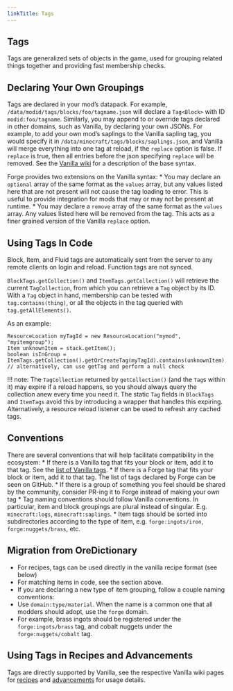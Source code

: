 ```yaml
---
linkTitle: Tags
---
```


<article class="docs-entry">
<h1 id="tags">Tags<a class="headerlink" href="#tags" title="Permanent link"> </a></h1>
<p>Tags are generalized sets of objects in the game, used for grouping related things together and providing fast membership checks.</p>
<h2 id="declaring-your-own-groupings">Declaring Your Own Groupings<a class="headerlink" href="#declaring-your-own-groupings" title="Permanent link"> </a></h2>
<p>Tags are declared in your mod&rsquo;s datapack. For example, <code>/data/modid/tags/blocks/foo/tagname.json</code> will declare a <code>Tag&lt;Block&gt;</code> with ID <code>modid:foo/tagname</code>.
Similarly, you may append to or override tags declared in other domains, such as Vanilla, by declaring your own JSONs.
For example, to add your own mod&rsquo;s saplings to the Vanilla sapling tag, you would specify it in <code>/data/minecraft/tags/blocks/saplings.json</code>, and Vanilla will merge everything into one tag at reload, if the <code>replace</code> option is false.
If <code>replace</code> is true, then all entries before the json specifying <code>replace</code> will be removed.
See the <a href="https://minecraft.gamepedia.com/Tag#JSON_format">Vanilla wiki</a> for a description of the base syntax.</p>
<p>Forge provides two extensions on the Vanilla syntax:
* You may declare an <code>optional</code> array of the same format as the <code>values</code> array, but any values listed here that are not present will not cause the tag loading to error.
This is useful to provide integration for mods that may or may not be present at runtime.
* You may declare a <code>remove</code> array of the same format as the <code>values</code> array. Any values listed here will be removed from the tag. This acts as a finer grained version of the Vanilla <code>replace</code> option.</p>
<h2 id="using-tags-in-code">Using Tags In Code<a class="headerlink" href="#using-tags-in-code" title="Permanent link"> </a></h2>
<p>Block, Item, and Fluid tags are automatically sent from the server to any remote clients on login and reload. Function tags are not synced.</p>
<p><code>BlockTags.getCollection()</code> and <code>ItemTags.getCollection()</code> will retrieve the current <code>TagCollection</code>, from which you can retrieve a <code>Tag</code> object by its ID.
With a <code>Tag</code> object in hand, membership can be tested with <code>tag.contains(thing)</code>, or all the objects in the tag queried with <code>tag.getAllElements()</code>.</p>
<p>As an example:
<pre class="highlight"><code class="language-Java">ResourceLocation myTagId = new ResourceLocation("mymod", "myitemgroup");
Item unknownItem = stack.getItem();
boolean isInGroup = ItemTags.getCollection().getOrCreateTag(myTagId).contains(unknownItem);
// alternatively, can use getTag and perform a null check</code></pre>
<p>!!! note:
    The <code>TagCollection</code> returned by <code>getCollection()</code> (and the <code>Tag</code>s within it) may expire if a reload happens, so you should always query the collection anew every time you need it.
    The static <code>Tag</code> fields in <code>BlockTags</code> and <code>ItemTags</code> avoid this by introducing a wrapper that handles this expiring.
    Alternatively, a resource reload listener can be used to refresh any cached tags.</p>
<h2 id="conventions">Conventions<a class="headerlink" href="#conventions" title="Permanent link"> </a></h2>
<p>There are several conventions that will help facilitate compatibility in the ecosystem:
* If there is a Vanilla tag that fits your block or item, add it to that tag. See the <a href="https://minecraft.gamepedia.com/Tag#List_of_tags">list of Vanilla tags</a>.
* If there is a Forge tag that fits your block or item, add it to that tag. The list of tags declared by Forge can be seen on GitHub.
* If there is a group of something you feel should be shared by the community, consider PR-ing it to Forge instead of making your own tag
* Tag naming conventions should follow Vanilla conventions. In particular, item and block groupings are plural instead of singular. E.g. <code>minecraft:logs</code>, <code>minecraft:saplings</code>.
* Item tags should be sorted into subdirectories according to the type of item, e.g. <code>forge:ingots/iron</code>, <code>forge:nuggets/brass</code>, etc.</p>
<h2 id="migration-from-oredictionary">Migration from OreDictionary<a class="headerlink" href="#migration-from-oredictionary" title="Permanent link"> </a></h2>
<ul>
<li>For recipes, tags can be used directly in the vanilla recipe format (see below)</li>
<li>For matching items in code, see the section above.</li>
<li>If you are declaring a new type of item grouping, follow a couple naming conventions:</li>
<li>Use <code>domain:type/material</code>. When the name is a common one that all modders should adopt, use the <code>forge</code> domain.</li>
<li>For example, brass ingots should be registered under the <code>forge:ingots/brass</code> tag, and cobalt nuggets under the <code>forge:nuggets/cobalt</code> tag.</li>
</ul>
<h2 id="using-tags-in-recipes-and-advancements">Using Tags in Recipes and Advancements<a class="headerlink" href="#using-tags-in-recipes-and-advancements" title="Permanent link"> </a></h2>
<p>Tags are directly supported by Vanilla, see the respective Vanilla wiki pages for <a href="https://minecraft.gamepedia.com/Recipe#JSON_format">recipes</a> and <a href="https://minecraft.gamepedia.com/Advancements">advancements</a> for usage details.</p>
</article>